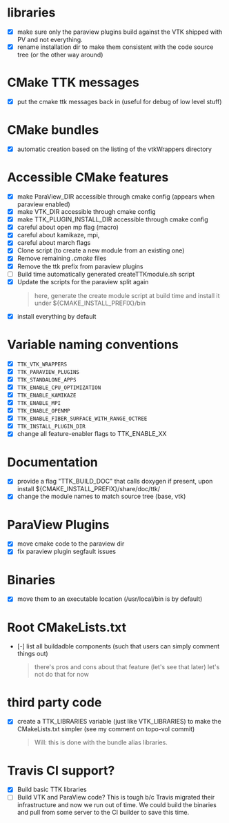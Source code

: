 # libraries

- [x] make sure only the paraview plugins build against the VTK shipped with PV and not everything.
- [x] rename installation dir to make them consistent with the code source tree (or the other way around)

# CMake TTK messages
- [x] put the cmake ttk messages back in (useful for debug of low level stuff)

# CMake bundles
- [x] automatic creation based on the listing of the vtkWrappers directory

# Accessible CMake features
- [x] make ParaView_DIR accessible through cmake config (appears when paraview enabled)
- [x] make VTK_DIR accessible through cmake config
- [x] make TTK_PLUGIN_INSTALL_DIR accessible through cmake config
- [x] careful about open mp flag (macro)
- [x] careful about kamikaze, mpi,
- [x] careful about march flags
- [x] Clone script (to create a new module from an existing one)
- [x] Remove remaining *.cmake* files
- [x] Remove the ttk prefix from paraview plugins
- [ ] Build time automatically generated createTTKmodule.sh script
- [x] Update the scripts for the paraview split again
	> here, generate the create module script at build time and install it under 
	${CMAKE_INSTALL_PREFIX}/bin 
- [x] install everything by default

# Variable naming conventions
- [x] `TTK_VTK_WRAPPERS`
- [x] `TTK_PARAVIEW_PLUGINS`
- [x] `TTK_STANDALONE_APPS`
- [x] `TTK_ENABLE_CPU_OPTIMIZATION`
- [x] `TTK_ENABLE_KAMIKAZE`
- [x] `TTK_ENABLE_MPI`
- [x] `TTK_ENABLE_OPENMP`
- [x] `TTK_ENABLE_FIBER_SURFACE_WITH_RANGE_OCTREE`
- [x] `TTK_INSTALL_PLUGIN_DIR`
- [x] change all feature-enabler flags to TTK_ENABLE_XX

# Documentation
- [x] provide a flag "TTK_BUILD_DOC" that calls doxygen if present, upon install ${CMAKE_INSTALL_PREFIX}/share/doc/ttk/
- [x] change the module names to match source tree (base, vtk)

# ParaView Plugins
- [x] move cmake code to the paraview dir
- [x] fix paraview plugin segfault issues

# Binaries
- [x] move them to an executable location (/usr/local/bin is by default)

# Root CMakeLists.txt
- [-] list all buildadble components (such that users can simply comment things out)
	> there's pros and cons about that feature (let's see that later)
	> let's not do that for now

# third party code
- [x] create a TTK_LIBRARIES variable (just like VTK_LIBRARIES) to make the CMakeLists.txt simpler (see my comment on topo-vol commit)
	> Will: this is done with the bundle alias libraries.

# Travis CI support?
- [x] Build basic TTK libraries
- [ ] Build VTK and ParaView code? This is tough b/c Travis migrated their infrastructure and now we run out of time. We could build the binaries and pull from some server to the CI builder to save this time.
